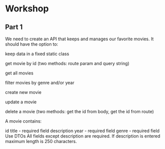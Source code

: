 # Workshop
## Part 1
We need to create an API that keeps and manages our favorite movies. It should have the option to:

keep data in a fixed static class

get movie by id (two methods: route param and query string)

get all movies

filter movies by genre and/or year

create new movie

update a movie

delete a movie (two methods: get the id from body, get the id from route)

A movie contains:

id
title - required field
description
year - required field
genre - required field
Use DTOs
All fields except description are required. If description is entered maximum length is 250 characters.